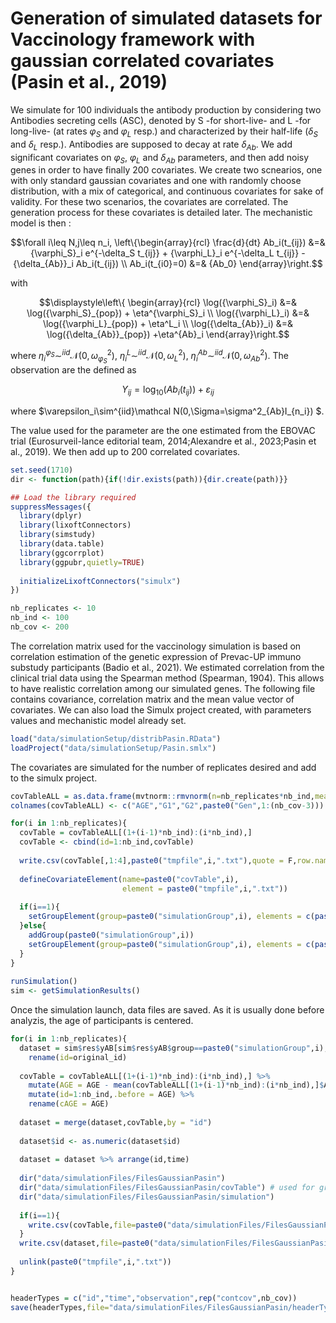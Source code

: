# Generation of simulated datasets for Vaccinology framework with gaussian correlated covariates (Pasin et al., 2019)

We simulate for 100 individuals the antibody production by considering two Antibodies secreting cells (ASC), denoted by S -for short-live- and L -for long-live- (at rates $\varphi_S$ and $\varphi_L$ resp.) and characterized by their half-life ($\delta_S$ and $\delta_L$ resp.). Antibodies are supposed to decay at rate $\delta_{Ab}$. We add significant covariates on $\varphi_S$, $\varphi_L$ and $\delta_{Ab}$ parameters, and then add noisy genes in order to have finally 200 covariates. We create two scnearios, one with only standard gaussian covariates and one with randomly choose distribution, with a mix of categorical, and continuous covariates for sake of validity. For these two scenarios, the covariates are correlated. The generation process for these covariates is detailed later. The mechanistic model is then : 
```math
\forall i\leq N,j\leq n_i,   \left\{\begin{array}{rcl}
    \frac{d}{dt} Ab_i(t_{ij}) &=& {\varphi_S}_i e^{-\delta_S t_{ij}} + {\varphi_L}_i e^{-\delta_L t_{ij}} - {\delta_{Ab}}_i Ab_i(t_{ij}) \\
    Ab_i(t_{i0}=0) &=& {Ab_0}
\end{array}\right.
```
with 
```math
\displaystyle\left\{
\begin{array}{rcl}
         \log({\varphi_S}_i) &=& \log({\varphi_S}_{pop}) + \eta^{\varphi_S}_i \\
         \log({\varphi_L}_i) &=& \log({\varphi_L}_{pop})  + \eta^L_i \\
         \log({\delta_{Ab}}_i) &=& \log({\delta_{Ab}}_{pop})   +\eta^{Ab}_i
    \end{array}\right.
```
where $\eta_i^{\varphi_S}\sim^{iid}\mathcal{N}(0,\omega^2_{\varphi_S})$, $\eta^L_i\sim^{iid}\mathcal{N}(0,\omega_L^2)$, $\eta_i^{Ab}\sim^{iid}\mathcal{N}(0,\omega^2_{Ab})$. The observation are the defined as 
```math
Y_{ij} = \log_{10}(Ab_i(t_{ij}))+\varepsilon_{ij}
```
where $\varepsilon_i\sim^{iid}\mathcal N(0,\Sigma=\sigma^2_{Ab}I_{n_i}) $.

The value used for the parameter are the one estimated from the EBOVAC trial (Eurosurveil-lance editorial team, 2014;Alexandre et al., 2023;Pasin et al., 2019). We then add up to 200 correlated covariates.


```r
set.seed(1710)
dir <- function(path){if(!dir.exists(path)){dir.create(path)}}

## Load the library required 
suppressMessages({
  library(dplyr)
  library(lixoftConnectors)
  library(simstudy)
  library(data.table)
  library(ggcorrplot)
  library(ggpubr,quietly=TRUE)
  
  initializeLixoftConnectors("simulx")
})

nb_replicates <- 10
nb_ind <- 100
nb_cov <- 200
```

The correlation matrix used for the vaccinology simulation is based on correlation estimation of the genetic expression of Prevac-UP immuno substudy participants (Badio et al., 2021). We estimated correlation from the clinical trial data using the Spearman method (Spearman, 1904). This allows to have realistic correlation among our simulated genes. The following file contains covariance, correlation matrix and the mean value vector of covariates. We can also load the Simulx project created, with parameters values and mechanistic model already set. 

```r
load("data/simulationSetup/distribPasin.RData")
loadProject("data/simulationSetup/Pasin.smlx")
```

The covariates are simulated for the number of replicates desired and add to the simulx project.

```r
covTableALL = as.data.frame(mvtnorm::rmvnorm(n=nb_replicates*nb_ind,mean=mu,sigma = genCovMat))
colnames(covTableALL) <- c("AGE","G1","G2",paste0("Gen",1:(nb_cov-3)))

for(i in 1:nb_replicates){
  covTable = covTableALL[(1+(i-1)*nb_ind):(i*nb_ind),]
  covTable <- cbind(id=1:nb_ind,covTable)
  
  write.csv(covTable[,1:4],paste0("tmpfile",i,".txt"),quote = F,row.names = F)
  
  defineCovariateElement(name=paste0("covTable",i),
                         element = paste0("tmpfile",i,".txt"))
  
  if(i==1){
    setGroupElement(group=paste0("simulationGroup",i), elements = c(paste0("covTable",i)))
  }else{
    addGroup(paste0("simulationGroup",i))
    setGroupElement(group=paste0("simulationGroup",i), elements = c(paste0("covTable",i)))
  }
}
  
runSimulation()
sim <- getSimulationResults()
```

Once the simulation launch, data files are saved. As it is usually done before analyzis, the age of participants is centered.

```r
for(i in 1:nb_replicates){
  dataset = sim$res$yAB[sim$res$yAB$group==paste0("simulationGroup",i),c("original_id","time","yAB")] %>%
    rename(id=original_id)
  
  covTable = covTableALL[(1+(i-1)*nb_ind):(i*nb_ind),] %>% 
    mutate(AGE = AGE - mean(covTableALL[(1+(i-1)*nb_ind):(i*nb_ind),]$AGE)) %>%
    mutate(id=1:nb_ind,.before = AGE) %>%
    rename(cAGE = AGE)
  
  dataset = merge(dataset,covTable,by = "id")
  
  dataset$id <- as.numeric(dataset$id)
  
  dataset = dataset %>% arrange(id,time)
  
  dir("data/simulationFiles/FilesGaussianPasin")
  dir("data/simulationFiles/FilesGaussianPasin/covTable") # used for graphs so only need to save for first replicates 
  dir("data/simulationFiles/FilesGaussianPasin/simulation")
  
  if(i==1){
    write.csv(covTable,file=paste0("data/simulationFiles/FilesGaussianPasin/covTable/covTable_",i,".txt"),quote = F,row.names = F) 
  }
  write.csv(dataset,file=paste0("data/simulationFiles/FilesGaussianPasin/simulation/simulation_",i,".txt"),quote = F,row.names = F)
  
  unlink(paste0("tmpfile",i,".txt"))
}


headerTypes = c("id","time","observation",rep("contcov",nb_cov))
save(headerTypes,file="data/simulationFiles/FilesGaussianPasin/headerTypes.RData")
```
